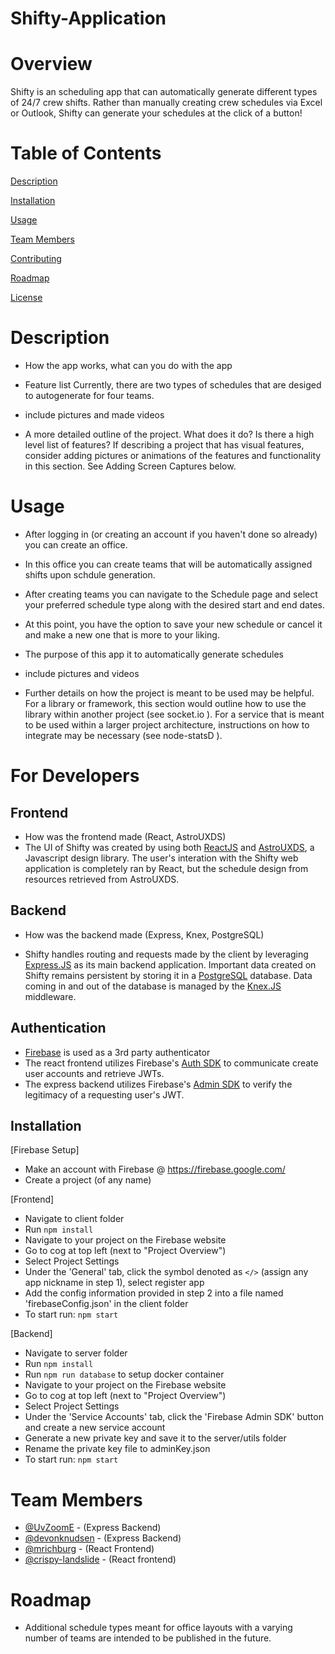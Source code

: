 # Shifty-Application

# Overview
Shifty is an scheduling app that can automatically generate different types of 24/7 crew shifts. Rather than manually creating crew schedules via Excel or Outlook, Shifty can generate your schedules at the click of a button!

# Table of Contents

[Description](#Description)

[Installation](#Installation)

[Usage](#Usage)

[Team Members](#Team-Members)

[Contributing](#Contributing)

[Roadmap](#Roadmap)

[License](#License)

# Description
- How the app works, what can you do with the app

- Feature list
  Currently, there are two types of schedules that are desiged to autogenerate for four teams.

- include pictures and made videos

- A more detailed outline of the project. What does it do? Is there a high level list of features? If describing a project that has visual features, consider adding pictures or animations of the features and functionality in this section. See Adding Screen Captures below.

# Usage
- After logging in (or creating an account if you haven't done so already) you can create an office.
- In this office you can create teams that will be automatically assigned shifts upon schdule generation.
- After creating teams you can navigate to the Schedule page and select your preferred schedule type along with the desired start and end dates.
- At this point, you have the option to save your new schedule or cancel it and make a new one that is more to your liking.

- The purpose of this app it to automatically generate schedules


- include pictures and videos

- Further details on how the project is meant to be used may be helpful. For a library or framework, this section would outline how to use the library within another project (see socket.io  ). For a service that is meant to be used within a larger project architecture, instructions on how to integrate may be necessary (see node-statsD  ).


# For Developers
## Frontend
- How was the frontend made (React, AstroUXDS)
- The UI of Shifty was created by using both [ReactJS](https://reactjs.org/) and [AstroUXDS](https://www.astrouxds.com/getting-started/readme/), a Javascript design library. The user's interation with the Shifty web application is completely ran by React, but the schedule design from resources retrieved from AstroUXDS.

## Backend
- How was the backend made (Express, Knex, PostgreSQL)

- Shifty handles routing and requests made by the client by leveraging [Express.JS](https://expressjs.com/) as its main backend application. Important data created on Shifty remains persistent by storing it in a [PostgreSQL](https://www.postgresql.org/about/) database. Data coming in and out of the database is managed by the [Knex.JS](https://knexjs.org/) middleware.

## Authentication
- [Firebase](https://firebase.google.com/) is used as a 3rd party authenticator
- The react frontend utilizes Firebase's [Auth SDK](https://firebase.google.com/docs/reference/js/v8/firebase.auth) to communicate create user accounts and retrieve JWTs.
- The express backend utilizes Firebase's [Admin SDK](https://firebase.google.com/docs/reference/admin) to verify the legitimacy of a requesting user's JWT.

## Installation
[Firebase Setup]
  - Make an account with Firebase @ https://firebase.google.com/
  - Create a project (of any name)

[Frontend]
  - Navigate to client folder
  - Run `npm install`
  - Navigate to your project on the Firebase website
  - Go to cog at top left (next to "Project Overview")
  - Select Project Settings
  - Under the 'General' tab, click the symbol denoted as `</>` (assign any app nickname in step 1), select register app
  - Add the config information provided in step 2 into a file named 'firebaseConfig.json' in the client folder
  - To start run: `npm start`

[Backend]
  - Navigate to server folder
  - Run `npm install`
  - Run `npm run database` to setup docker container
  - Navigate to your project on the Firebase website
  - Go to cog at top left (next to "Project Overview")
  - Select Project Settings
  - Under the 'Service Accounts' tab, click the 'Firebase Admin SDK' button and create a new service account
  - Generate a new private key and save it to the server/utils folder
  - Rename the private key file to adminKey.json
  - To start run: `npm start`



# Team Members
- [@UvZoomE](https://github.com/UvZoomE) - (Express Backend)
- [@devonknudsen](https://github.com/UvZoomE) - (Express Backend)
- [@mrichburg](https://github.com/mrichburg) - (React Frontend)
- [@crispy-landslide](https://github.com/crispy-landslide) - (React frontend)

# Roadmap
- Additional schedule types meant for office layouts with a varying number of teams are intended to be published in the future.
